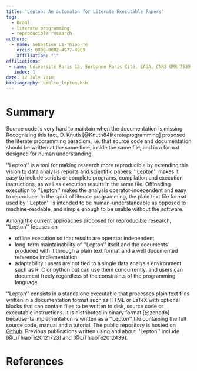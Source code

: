 ```yaml
---
title: 'Lepton: An automaton for Literate Executable Papers'
tags:
  - Ocaml
  - literate programming
  - reproducible research
authors:
  - name: Sébastien Li-Thiao-Té
    orcid: 0000-0002-4977-4969
    affiliation: "1" 
affiliations:
 - name: Université Paris 13, Sorbonne Paris Cité, LAGA, CNRS UMR 7539
   index: 1
date: 12 July 2018
bibliography: biblio_lepton.bib
---
```


# Summary

Source code is very hard to maintain when the documentation is missing. Recognizing
this fact, D. Knuth [@Knuth84literateprogramming] proposed the literate programming
paradigm, i.e. that source code and documentation should be written at the
same time, inside the same file, and in a format designed for human understanding.

''Lepton'' is a tool for making research more reproducible by extending this vision
to data analysis reports and scientific papers. ''Lepton'' makes it easy to include
scripts or complete programs, compilation and execution instructions,
as well as execution results in the same file. Offloading execution to ''Lepton'' makes
the analysis operator-independent and easy to reproduce. In the spirit of literate programming,
the plain text file format used by ''Lepton'' is intended to be human-understandable
as opposed to machine-readable, and simple enough to be usable without the software.

Among the current approaches proposed for reproducible research, ''Lepton'' focuses on
- offline execution so that results are operator independent,
- long-term maintainability of ''Lepton'' itself and the documents produced with it
through a plain text format and a well documented reference implementation
- adaptability : users are not tied to a single data analysis environment such as R, C or
python but can use them concurrently, and users can document freely regardless of
the constraints of the programming language.

''Lepton'' consists in a standalone executable that processes plain text files
written in a documentation format such as HTML or LaTeX with optional blocks that
can contain files to be written to disk, source code or executable instructions.
It is distributed in binary format [@zenodo] because its implementation is written
as a ''Lepton'' file containing the full source code, manual and a tutorial.
The public repository is hosted on [Github](https://github.com/slithiaote/lepton).
Previous publications written using and about ''Lepton'' include [@LiThiaoTe20121723]
and [@LiThiaoTe2012439].

# References
